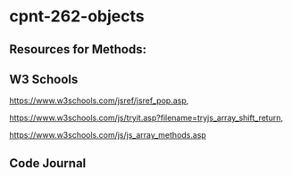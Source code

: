 # cpnt-262-objects

## Resources for Methods:
## W3 Schools
https://www.w3schools.com/jsref/jsref_pop.asp,

https://www.w3schools.com/js/tryit.asp?filename=tryjs_array_shift_return, 

https://www.w3schools.com/js/js_array_methods.asp

## Code Journal